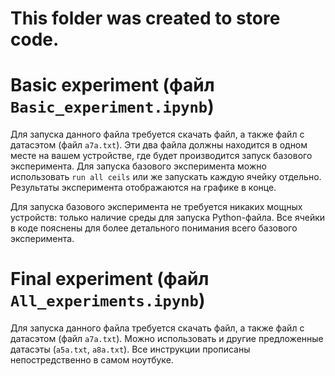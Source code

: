 # This folder was created to store code.

# Basic experiment (файл `Basic_experiment.ipynb`)

Для запуска данного файла требуется скачать файл, а также файл с датасэтом (файл `a7a.txt`). Эти два файла должны находится в одном месте на вашем устройстве, где будет производится запуск базового эксперимента. Для запуска базового эксперимента можно использовать `run all ceils` или же запускать каждую ячейку отдельно. Результаты эксперимента отображаются на графике в конце.

Для запуска базового эксперимента не требуется никаких мощных устройств: только наличие среды для запуска Python-файла. Все ячейки в коде пояснены для более детального понимания всего базового эксперимента.


# Final experiment (файл `All_experiments.ipynb`)

Для запуска данного файла требуется скачать файл, а также файл с датасэтом (файл `a7a.txt`). Можно использовать и другие предложенные датасэты (`a5a.txt`, `a8a.txt`). Все инструкции прописаны непостредственно в самом ноутбуке.
